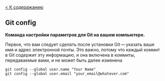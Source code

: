 [< К содеражанию](readme.md)
## Git config

**Команда настройки параметров для Git на вашем компьютере.**

Первое, что вам следует сделать после установки Git — указать ваше имя и адрес электронной почты. Это важно, потому что каждый коммит в Git содержит эту информацию, и она включена в коммиты, передаваемые вами, и не может быть далее изменена
 
```bash-
git config --global user.name "Your Name"
git config --global user.email "your_email@whatever.com"
```
